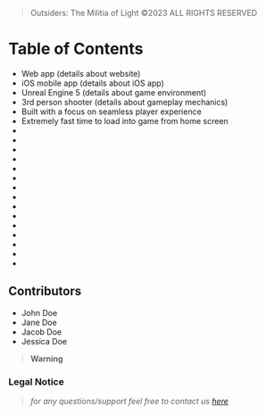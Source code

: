 > Outsiders: The Militia of Light ©2023 ALL RIGHTS RESERVED

Table of Contents
==========================

* Web app (details about website)
* iOS mobile app (details about iOS app)
* Unreal Engine 5 (details about game environment)
* 3rd person shooter (details about gameplay mechanics)
* Built with a focus on seamless player experience
* Extremely fast time to load into game from home screen
*
*
*
*
*
*
*
*
*
*
*
*
*
*
*

Contributors
--------------------------
* John Doe
* Jane Doe
* Jacob Doe
* Jessica Doe



> **Warning**
> 
### Legal Notice

> *for any questions/support feel free to contact us [here](mailto:quinn@playoutsiders.com)*

<!--

**Here are some ideas to get you started:**

🙋‍♀️ A short introduction - what is your organization all about?
🌈 Contribution guidelines - how can the community get involved?
👩‍💻 Useful resources - where can the community find your docs? Is there anything else the community should know?
🍿 Fun facts - what does your team eat for breakfast?
🧙 Remember, you can do mighty things with the power of [Markdown](https://docs.github.com/github/writing-on-github/getting-started-with-writing-and-formatting-on-github/basic-writing-and-formatting-syntax)
-->
